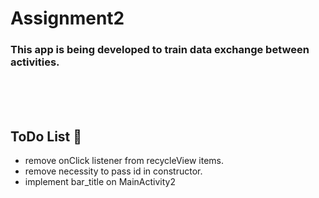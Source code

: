 # Assignment2

### This app is being developed to train data exchange between activities.

<br><br><br>

## ToDo List 📔
+ remove onClick listener from recycleView items.
+ remove necessity to pass id in constructor.
+ implement bar_title on MainActivity2
